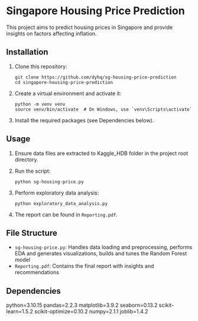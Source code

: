 # Singapore Housing Price Prediction
This project aims to predict housing prices in Singapore and provide insights on factors affecting inflation.

## Installation

1. Clone this repository:
   ```
   git clone https://github.com/dyhq/sg-housing-price-prediction
   cd singapore-housing-price-prediction
   ```

2. Create a virtual environment and activate it:
   ```
   python -m venv venv
   source venv/bin/activate  # On Windows, use `venv\Scripts\activate`
   ```

3. Install the required packages (see Dependencies below).
   
## Usage

1. Ensure data files are extracted to Kaggle_HDB folder in the project root directory.

2. Run the script:
   ```
   python sg-housing-price.py
   ```

3. Perform exploratory data analysis:
   ```
   python exploratory_data_analysis.py
   ```

4. The report can be found in `Reporting.pdf`.

## File Structure

- `sg-housing-price.py`: Handles data loading and preprocessing, performs EDA and generates visualizations, builds and tunes the Random Forest model
- `Reporting.pdf`: Contains the final report with insights and recommendations

## Dependencies

python=3.10.15
pandas=2.2.3
matplotlib=3.9.2
seaborn=0.13.2
scikit-learn=1.5.2
scikit-optimize=0.10.2
numpy=2.1.1
joblib=1.4.2
